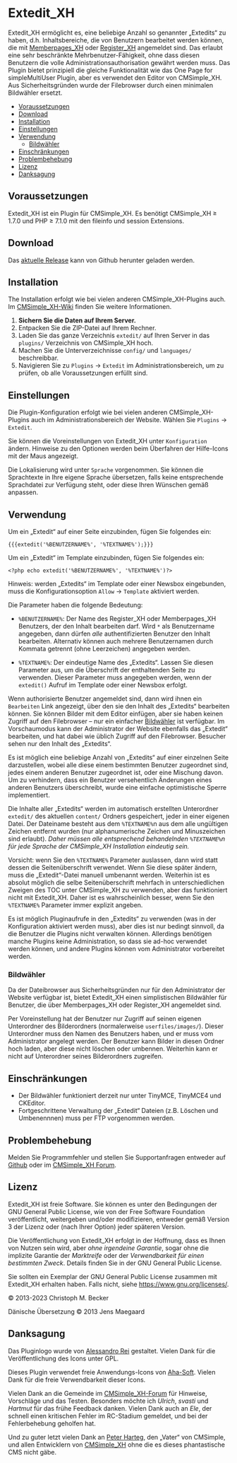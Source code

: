 # Extedit_XH

Extedit_XH ermöglicht es, eine beliebige Anzahl so genannter „Extedits“ zu haben,
d.h. Inhaltsbereiche, die von Benutzern bearbeitet werden können, die mit
[Memberpages_XH](https://github.com/cmsimple-xh/memberpages) oder
[Register_XH](https://github.com/cmb69/register_xh) angemeldet sind.
Das erlaubt eine sehr beschränkte Mehrbenutzer-Fähigkeit,
ohne dass diesen Benutzern die volle Administrationsauthorisation
gewährt werden muss.
Das Plugin bietet prinzipiell die gleiche Funktionalität wie das
One Page for simpleMultiUser Plugin,
aber es verwendet den Editor von CMSimple_XH.
Aus Sicherheitsgründen wurde der Filebrowser durch einen minimalen Bildwähler
ersetzt.

- [Voraussetzungen](#voraussetzungen)
- [Download](#download)
- [Installation](#installation)
- [Einstellungen](#einstellungen)
- [Verwendung](#verwendung)
  - [Bildwähler](#bildwähler)
- [Einschränkungen](#einschränkungen)
- [Problembehebung](#problembehebung)
- [Lizenz](#lizenz)
- [Danksagung](#danksagung)

## Voraussetzungen

Extedit_XH ist ein Plugin für CMSimple_XH.
Es benötigt CMSimple_XH ≥ 1.7.0 und
PHP ≥ 7.1.0 mit den fileinfo und session Extensions.

## Download

Das [aktuelle Release](https://github.com/cmb69/extedit_xh/releases/latest)
kann von Github herunter geladen werden.

## Installation

The Installation erfolgt wie bei vielen anderen CMSimple_XH-Plugins auch.
Im [CMSimple_XH-Wiki](https://wiki.cmsimple-xh.org/de/?fuer-anwender/arbeiten-mit-dem-cms/plugins)
finden Sie weitere Informationen.

1. **Sichern Sie die Daten auf Ihrem Server.**
1. Entpacken Sie die ZIP-Datei auf Ihrem Rechner.
1. Laden Sie das ganze Verzeichnis `extedit/` auf Ihren Server in das `plugins/`
   Verzeichnis von CMSimple_XH hoch.
1. Machen Sie die Unterverzeichnisse `config/` und `languages/`
   beschreibbar.
1. Navigieren Sie zu `Plugins` → `Extedit` im Administrationsbereich,
   um zu prüfen, ob alle Voraussetzungen erfüllt sind.

## Einstellungen

Die Plugin-Konfiguration erfolgt wie bei vielen anderen CMSimple_XH-Plugins
auch im Administrationsbereich der Website. Wählen Sie `Plugins` → `Extedit`.

Sie können die Voreinstellungen von Extedit_XH unter `Konfiguration` ändern.
Hinweise zu den Optionen werden beim Überfahren der Hilfe-Icons mit der Maus
angezeigt.

Die Lokalisierung wird unter `Sprache` vorgenommen. Sie können die
Sprachtexte in Ihre eigene Sprache übersetzen, falls keine entsprechende
Sprachdatei zur Verfügung steht, oder diese Ihren Wünschen gemäß anpassen.

<!-- TODO: customization of the editor -->

## Verwendung

Um ein „Extedit“ auf einer Seite einzubinden, fügen Sie folgendes ein:

    {{{extedit('%BENUTZERNAME%', '%TEXTNAME%');}}}

Um ein „Extedit“ im Template einzubinden, fügen Sie folgendes ein:

    <?php echo extedit('%BENUTZERNAME%', '%TEXTNAME%')?>

Hinweis: werden „Extedits“ im Template oder einer Newsbox eingebunden, muss
die Konfigurationsoption `Allow` → `Template` aktiviert werden.

Die Parameter haben die folgende Bedeutung:

- `%BENUTZERNAME%`:
  Der Name des Register_XH oder Memberpages_XH Benutzers, der den Inhalt
  bearbeiten darf. Wird `*` als Benutzername angegeben, dann dürfen *alle*
  authentifizierten Benutzer den Inhalt bearbeiten. Alternativ können auch mehrere
  Benutzernamen durch Kommata getrennt (ohne Leerzeichen) angegeben werden.

- `%TEXTNAME%`:
  Der eindeutige Name des „Extedits“. Lassen Sie diesen Parameter aus, um
  die Überschrift der enthaltenden Seite zu verwenden. Dieser Parameter muss
  angegeben werden, wenn der `extedit()` Aufruf im Template oder einer Newsbox
  erfolgt.

Wenn authorisierte Benutzer angemeldet sind, dann wird ihnen ein
`Bearbeiten` Link angezeigt, über den sie den Inhalt des „Extedits“ bearbeiten
können.
Sie können Bilder mit dem Editor einfügen, aber sie haben keinen Zugriff auf den
Filebrowser – nur ein einfacher [Bildwähler](#bildwähler) ist verfügbar.
Im Vorschaumodus kann der Administrator der Website ebenfalls das „Extedit“
bearbeiten, und hat dabei wie üblich Zugriff auf den Filebrowser.
Besucher sehen nur den Inhalt des „Extedits“.

Es ist möglich eine beliebige Anzahl von „Extedits“ auf einer einzelnen Seite
darzustellen, wobei alle diese einem bestimmten Benutzer zugeordnet sind, jedes
einem anderen Benutzer zugeordnet ist, oder eine Mischung davon. Um zu
verhindern, dass ein Benutzer versehentlich Änderungen eines anderen Benutzers
überschreibt, wurde eine einfache optimistische Sperre implementiert.

Die Inhalte aller „Extedits“ werden im automatisch erstellten Unterordner
`extedit/` des aktuellen `content/` Ordners gespeichert,
jeder in einer eigenen Datei.
Der Dateiname besteht aus dem `%TEXTNAME%`n aus dem alle ungültigen Zeichen
entfernt wurden (nur alphanumerische Zeichen und Minuszeichen sind erlaubt).
*Daher müssen alle entsprechend behandelnden `%TEXTNAME%`n
für jede Sprache der CMSimple_XH Installation eindeutig sein.*

Vorsicht: wenn Sie den `%TEXTNAME%` Parameter auslassen, dann wird statt dessen
die Seitenüberschrift verwendet. Wenn Sie diese später ändern, muss die
„Extedit“-Datei manuell umbenannt werden. Weiterhin ist es absolut möglich die
selbe Seitenüberschrift mehrfach in unterschiedlichen Zweigen des TOC unter
CMSimple_XH zu verwenden, aber das funktioniert nicht mit Extedit_XH. Daher ist
es wahrscheinlich besser, wenn Sie den `%TEXTNAME%` Parameter immer explizit
angeben.

Es ist möglich Pluginaufrufe in den „Extedits“ zu verwenden (was in der
Konfiguration aktiviert werden muss), aber dies ist nur bedingt sinnvoll, da die
Benutzer die Plugins nicht verwalten können. Allerdings benötigen manche Plugins
keine Administration, so dass sie ad-hoc verwendet werden können, und andere
Plugins können vom Administrator vorbereitet werden.

### Bildwähler

Da der Dateibrowser aus Sicherheitsgründen nur für den Administrator
der Website verfügbar ist, bietet Extedit_XH einen simplistischen Bildwähler für
Benutzer, die über Memberpages_XH oder Register_XH angemeldet sind.

Per Voreinstellung hat der Benutzer nur Zugriff auf seinen eigenen
Unterordner des Bilderordners (normalerweise `userfiles/images/`). Dieser
Unterordner muss den Namen des Benutzers haben, und er muss vom Administrator
angelegt werden. Der Benutzer kann Bilder in diesen Ordner hoch laden,
aber diese nicht löschen oder umbennen.
Weiterhin kann er nicht auf Unterordner seines Bilderordners zugreifen.

## Einschränkungen

- Der Bildwähler funktioniert derzeit nur unter TinyMCE, TinyMCE4 und CKEditor.
- Fortgeschrittene Verwaltung der „Extedit“ Dateien (z.B. Löschen und Umbenennnen) muss
  per FTP vorgenommen werden.

## Problembehebung

Melden Sie Programmfehler und stellen Sie Supportanfragen entweder auf
[Github](https://github.com/cmb69/extedit_xh/issues)
oder im [CMSimple_XH Forum](https://cmsimpleforum.com/).

## Lizenz

Extedit_XH ist freie Software. Sie können es unter den Bedingungen
der GNU General Public License, wie von der Free Software Foundation
veröffentlicht, weitergeben und/oder modifizieren, entweder gemäß
Version 3 der Lizenz oder (nach Ihrer Option) jeder späteren Version.

Die Veröffentlichung von Extedit_XH erfolgt in der Hoffnung, dass es
Ihnen von Nutzen sein wird, aber *ohne irgendeine Garantie*, sogar ohne
die implizite Garantie der *Marktreife* oder der *Verwendbarkeit für einen
bestimmten Zweck*. Details finden Sie in der GNU General Public License.

Sie sollten ein Exemplar der GNU General Public License zusammen mit
Extedit_XH erhalten haben. Falls nicht, siehe <https://www.gnu.org/licenses/>.

© 2013-2023 Christoph M. Becker

Dänische Übersetzung © 2013 Jens Maegaard

## Danksagung

Das Pluginlogo wurde von [Alessandro Rei](http://www.mentalrey.it/) gestaltet.
Vielen Dank für die Veröffentlichung des Icons unter GPL.

Dieses Plugin verwendet freie Anwendungs-Icons von [Aha-Soft](http://www.aha-soft.com/).
Vielen Dank für die freie Verwendbarkeit dieser Icons.

Vielen Dank an die Gemeinde im [CMSimple_XH-Forum](http://www.cmsimpleforum.com/)
für Hinweise, Vorschläge und das Testen.
Besonders möchte ich *Ulrich*, *svasti* und *Hartmut* für das frühe Feedback danken.
Vielen Dank auch an *Ele*, der schnell einen kritischen Fehler im RC-Stadium gemeldet,
und bei der Fehlerbehebung geholfen hat.

Und zu guter letzt vielen Dank an [Peter Harteg](http://www.harteg.dk/),
den „Vater“ von CMSimple, und allen Entwicklern von
[CMSimple_XH](https://www.cmsimple-xh.org/de/) ohne die es dieses
phantastische CMS nicht gäbe.
